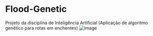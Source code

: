 # Flood-Genetic
Projeto da disciplina de Inteligência Artificial (Aplicação de algoritmo genético para rotas em enchentes)
![image](https://github.com/user-attachments/assets/3ff02e85-ece3-4cd0-ae4c-70e1b5d86f67)
